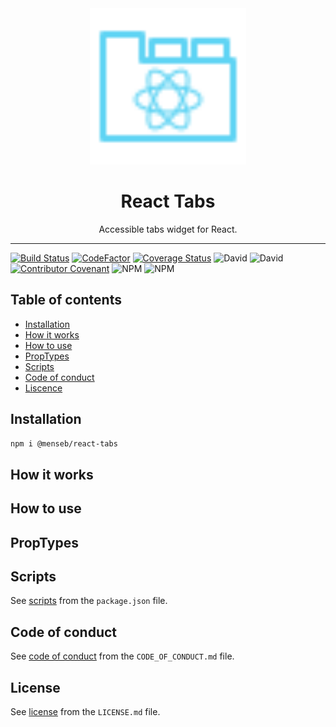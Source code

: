 <div align="center">
    <img
        alt="React Tabs"
        height="250"
        src="https://github.com/MenSeb/react-tabs/blob/master/demo/logo.svg"
        width="250"
    />
    <h1>
        React Tabs
    </h1>
    <p>
        Accessible tabs widget for React.
    </p>
</div>

<hr>

[![Build Status](https://github.com/MenSeb/react-tabs/workflows/Build/badge.svg)](https://github.com/MenSeb/react-tabs/actions)
[![CodeFactor](https://www.codefactor.io/repository/github/menseb/react-tabs/badge?s=d3b4606115f45a496c1e67e48d9651fba4afdd04)](https://www.codefactor.io/repository/github/menseb/react-tabs)
[![Coverage Status](https://coveralls.io/repos/github/MenSeb/react-tabs/badge.svg?branch=master)](https://coveralls.io/github/MenSeb/react-tabs?branch=master)
![David](https://img.shields.io/david/MenSeb/react-tabs)
![David](https://img.shields.io/david/dev/MenSeb/react-tabs)
[![Contributor Covenant](https://img.shields.io/badge/Contributor%20Covenant-v2.0%20adopted-ff69b4.svg)](CODE_OF_CONDUCT.md)
![NPM](https://img.shields.io/npm/l/@menseb/react-tabs)
![NPM](https://img.shields.io/npm/v/@menseb/react-tabs)

## Table of contents

* [Installation](#installation)
* [How it works](#how-it-works)
* [How to use](#how-to-use)
* [PropTypes](#proptypes)
* [Scripts](#scripts)
* [Code of conduct](#code-of-conduct)
* [Liscence](#liscence)

## Installation

```bash
npm i @menseb/react-tabs
```

## How it works

## How to use

## PropTypes

## Scripts

See [scripts](/package.json/) from the ```package.json``` file.

## Code of conduct

See [code of conduct](/CODE_OF_CONDUCT.md/) from the ```CODE_OF_CONDUCT.md``` file.

## License

See [license](/LICENSE.md/) from the ```LICENSE.md``` file.